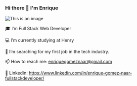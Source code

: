 ### Hi there 👋 I'm Enrique
![This is an image](https://camo.githubusercontent.com/53b654f695f7935b72f54e3a7ac9380f5a836f3d852c5c22acc86232386b50b9/68747470733a2f2f692e70696e696d672e636f6d2f353634782f35302f37302f66392f35303730663965376166353635643164313661336564666437663533636431652e6a7067)

🎓 I’m Full Stack Web Developer

💻 I’m currently studying at Henry

🔭 I’m searching for my first job in the tech industry.

📫 How to reach me: enriquegomeznaar@gmail.com

:eyes: Linkedin: https://www.linkedin.com/in/enrique-gomez-naar-fullstackdeveloper/

